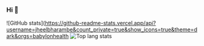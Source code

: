 ### Hi 👋

![GitHub stats](https://github-readme-stats.vercel.app/api?username=jheelbharambe&count_private=true&show_icons=true&theme=dark&orgs=babylonhealth
![Top lang stats](https://github-readme-stats.vercel.app/api/top-langs/?username=jheelbharambe&count_private=true&show_icons=true&layout=compact&theme=dark&orgs=babylonhealth)